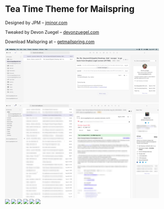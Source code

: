 # Tea Time Theme for Mailspring

Designed by JPM – [jminor.com](http://jminor.com)

Tweaked by Devon Zuegel – [devonzuegel.com](http://devonzuegel.com)

Download Mailspring at – [getmailspring.com](https://getmailspring.com)

![](./preview-7.png)
![](./preview-0.png)
![](./preview-1.png)
![](./preview-2.png)
![](./preview-3.png)
![](./preview-4.png)
![](./preview-5.png)
![](./preview-6.png)
